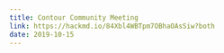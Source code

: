 ```yaml
---
title: Contour Community Meeting
link: https://hackmd.io/84Xbl4WBTpm7OBhaOAsSiw?both
date: 2019-10-15
---
```

&nbsp;
